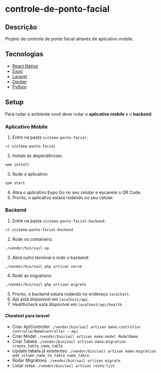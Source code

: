 # controle-de-ponto-facial

## Descrição

Projeto de controle de ponto facial através de aplicativo mobile.

## Tecnologias

- [React Native](https://reactnative.dev/)
- [Expo](https://expo.io/)
- [Laravel](https://laravel.com/)
- [Docker](https://www.docker.com/)
- [Python](https://www.python.org/)

## Setup

Para rodar o ambiente você deve rodar o **aplicativo mobile** e o **backend**.

### Aplicativo Mobile

1. Entre na pasta `sistema-ponto-facial`:

```bash
cd sistema-ponto-facial
```

2. Instale as dependências:

```bash
npm install
```

3. Rode o aplicativo:

```bash
npm start
```

4. Abra o aplicativo Expo Go no seu celular e escaneie o QR Code.
5. Pronto, o aplicativo estará rodando no seu celular.

### Backend

1. Entre na pasta `sistema-ponto-facial-backend`:

```bash
cd sistema-ponto-facial-backend
```

2. Rode os containers:

```bash
./vendor/bin/sail up
```

3. Abra outro terminal e rode o backend:

```bash
./vendor/bin/sail php artisan serve
```

4. Rode as migrations:

```bash
./vendor/bin/sail php artisan migrate
```

5. Pronto, o backend estará rodando no endereço `localhost`.
6. Api está disponível em `localhost/api`.
7. Healthcheck está disponível em `localhost/api/health`.

#### Cheatset para laravel
- Criar ApiController `./vendor/bin/sail artisan make:controller ControllerNameController --api`
- Criar Model `./vendor/bin/sail artisan make:model ModelName`
- Criar Tabela `./vendor/bin/sail artisan make:migration create_table_name_table`
- Update tabela já existentes `./vendor/bin/sail artisan make:migration add_column_name_to_table_name_table`
- Rodar Migrations `./vendor/bin/sail artisan migrate`
- Listar rotas `./vendor/bin/sail artisan route:list`